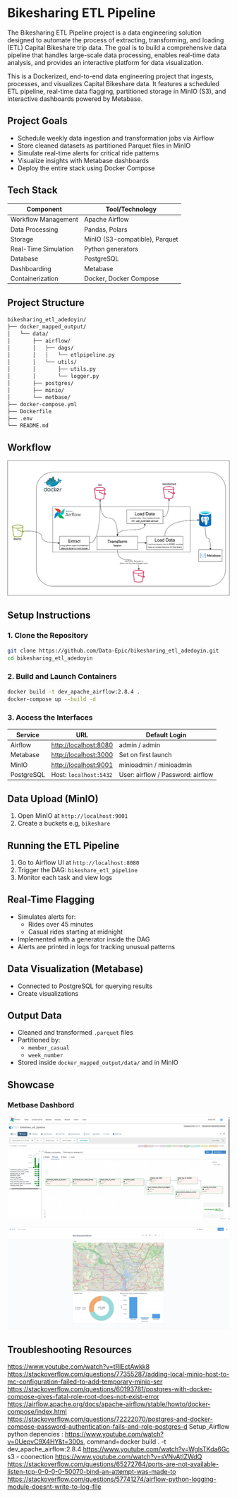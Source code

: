 
# Bikesharing ETL Pipeline

The Bikesharing ETL Pipeline project is a data engineering solution designed to automate the process of extracting, transforming, and loading (ETL) Capital Bikeshare trip data. The goal is to build a comprehensive data pipeline that handles large-scale data processing, enables real-time data analysis, and provides an interactive platform for data visualization.

This is a Dockerized, end-to-end data engineering project that ingests, processes, and visualizes Capital Bikeshare data. It features a scheduled ETL pipeline, real-time data flagging, partitioned storage in MinIO (S3), and interactive dashboards powered by Metabase.


## Project Goals

* Schedule weekly data ingestion and transformation jobs via Airflow
* Store cleaned datasets as partitioned Parquet files in MinIO
* Simulate real-time alerts for critical ride patterns
* Visualize insights with Metabase dashboards
* Deploy the entire stack using Docker Compose


## Tech Stack

| Component            | Tool/Technology                |
| -------------------- | ------------------------------ |
| Workflow Management  | Apache Airflow                 |
| Data Processing      | Pandas, Polars                 |
| Storage              | MinIO (S3-compatible), Parquet |
| Real-Time Simulation | Python generators              |
| Database             | PostgreSQL                     |
| Dashboarding         | Metabase                       |
| Containerization     | Docker, Docker Compose         |


## Project Structure

```
bikesharing_etl_adedoyin/
├── docker_mapped_output/           
│   └── data/
│       ├── airflow/                  
│       │   ├── dags/
│       │   │   └── etlpipeline.py    
│       │   └── utils/
│       │       ├── utils.py
│       │       └── logger.py
│       ├── postgres/              
│       ├── minio/                   
│       └── metbase/             
├── docker-compose.yml             
├── Dockerfile                    
├── .env                               
└── README.md                         

```

## Workflow
![Workflow](image/workflow.jpg)

## Setup Instructions

### 1. Clone the Repository

```bash
git clone https://github.com/Data-Epic/bikesharing_etl_adedoyin.git
cd bikesharing_etl_adedoyin
```

### 2. Build and Launch Containers

```bash
docker build -t dev_apache_airflow:2.8.4 .
docker-compose up --build -d
```

### 3. Access the Interfaces

| Service    | URL                                            | Default Login                     |
| ---------- | ---------------------------------------------- | --------------------------------- |
| Airflow    | [http://localhost:8080](http://localhost:8080) | admin / admin                     |
| Metabase   | [http://localhost:3000](http://localhost:3000) | Set on first launch               |
| MinIO      | [http://localhost:9001](http://localhost:9001) | minioadmin / minioadmin           |
| PostgreSQL | Host: `localhost:5432`                         | User: airflow / Password: airflow |

## Data Upload (MinIO)

1. Open MinIO at `http://localhost:9001`
2. Create a buckets e.g, `bikeshare`

## Running the ETL Pipeline

1. Go to Airflow UI at `http://localhost:8080`
2. Trigger the DAG: `bikeshare_etl_pipeline`
3. Monitor each task and view logs


## Real-Time Flagging
* Simulates alerts for:
  * Rides over 45 minutes
  * Casual rides starting at midnight
* Implemented with a generator inside the DAG
* Alerts are printed in logs for tracking unusual patterns


## Data Visualization (Metabase)
* Connected to PostgreSQL for querying results
* Create visualizations

## Output Data
* Cleaned and transformed `.parquet` files
* Partitioned by:
  * `member_casual`
  * `week_number`
* Stored inside `docker_mapped_output/data/` and in MinIO

## Showcase




### Metbase Dashbord

![Workflow](image/airflow.jpg)

![dashboard](image/dashboard.jpg)




## Troubleshooting Resources
https://www.youtube.com/watch?v=tRlEctAwkk8 https://stackoverflow.com/questions/77355287/adding-local-minio-host-to-mc-configuration-failed-to-add-temporary-minio-ser https://stackoverflow.com/questions/60193781/postgres-with-docker-compose-gives-fatal-role-root-does-not-exist-error https://airflow.apache.org/docs/apache-airflow/stable/howto/docker-compose/index.html https://stackoverflow.com/questions/72222070/postgres-and-docker-compose-password-authentication-fails-and-role-postgres-d Setup_Airflow python depencies : https://www.youtube.com/watch?v=0UepvC9X4HY&t=300s, command=docker build . -t dev_apache_airflow:2.8.4 https://www.youtube.com/watch?v=WglsTKda6Gc
s3 - coonection https://www.youtube.com/watch?v=sVNvAtIZWdQ
https://stackoverflow.com/questions/65272764/ports-are-not-available-listen-tcp-0-0-0-0-50070-bind-an-attempt-was-made-to
https://stackoverflow.com/questions/57741274/airflow-python-logging-module-doesnt-write-to-log-file